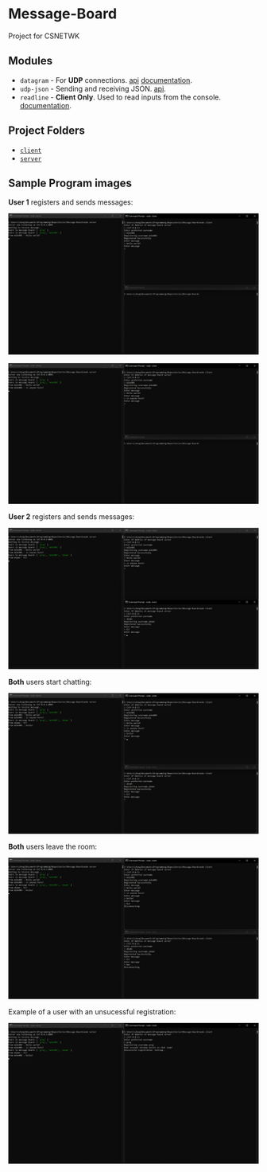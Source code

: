 # Message-Board
Project for CSNETWK

## Modules
- `datagram` - For **UDP** connections. [api](https://www.npmjs.com/package/datagram) [documentation](https://nodejs.org/api/dgram.html).
- `udp-json` - Sending and receiving JSON. [api](https://www.npmjs.com/package/udp-json).
- `readline` - **Client Only**. Used to read inputs from the console. [documentation](https://nodejs.org/api/readline.html).

## Project Folders
- [`client`](client) 
- [`server`](server)

## Sample Program images
**User 1** registers and sends messages:

![Sample 1](misc/sample1.png)

![Sample 2](misc/sample2.png)

**User 2** registers and sends messages:

![Sample 3](misc/sample3.png)

**Both** users start chatting:

![Sample 4](misc/sample4.png)

**Both** users leave the room:

![Sample 5](misc/sample5.png)

Example of a user with an unsucessful registration:

![Sample 6](misc/sample6.png)
